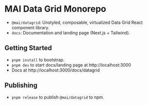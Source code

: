 # MAI Data Grid Monorepo

- `@mai/datagrid`: Unstyled, composable, virtualized Data Grid React component library.
- `docs`: Documentation and landing page (Next.js + Tailwind).

## Getting Started

- `pnpm install` to bootstrap.
- `pnpm dev` to start docs/landing page at http://localhost:3000
- Docs at http://localhost:3000/docs/datagrid

## Publishing

- `pnpm release` to publish `@mai/datagrid` to npm.
